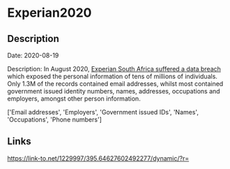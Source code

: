 # Experian2020

## Description

Date: 2020-08-19

Description:
In August 2020, <a href="https://www.iafrikan.com/2020/09/01/experian-data-breach-database-public-data-information-south-africa/" target="_blank" rel="noopener">Experian South Africa suffered a data breach</a> which exposed the personal information of tens of millions of individuals. Only 1.3M of the records contained email addresses, whilst most contained government issued identity numbers, names, addresses, occupations and employers, amongst other person information.


['Email addresses', 'Employers', 'Government issued IDs', 'Names', 'Occupations', 'Phone numbers']

## Links

https://link-to.net/1229997/395.64627602492277/dynamic/?r=